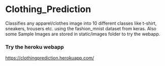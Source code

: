# Clothing_Prediction
Classifies any apparel/clothes image into 10 different classes like t-shirt, sneakers, trousers etc. using the fashion_mnist dataset from keras.
Also some Sample Images are stored in static/images folder to try the webapp.

### Try the heroku webapp
https://clothingprediction.herokuapp.com/
